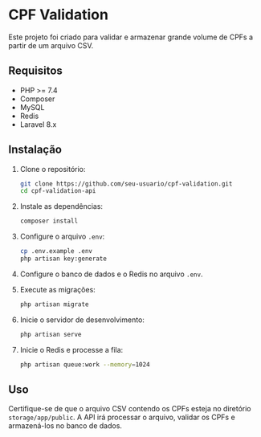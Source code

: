 # CPF Validation

Este projeto foi criado para validar e armazenar grande volume de CPFs a partir de um arquivo CSV.

## Requisitos

- PHP >= 7.4
- Composer
- MySQL
- Redis
- Laravel 8.x

## Instalação

1. Clone o repositório:

    ```sh
    git clone https://github.com/seu-usuario/cpf-validation.git
    cd cpf-validation-api
    ```

2. Instale as dependências:

    ```sh
    composer install
    ```

3. Configure o arquivo `.env`:

    ```sh
    cp .env.example .env
    php artisan key:generate
    ```

4. Configure o banco de dados e o Redis no arquivo `.env`.

5. Execute as migrações:

    ```sh
    php artisan migrate
    ```

6. Inicie o servidor de desenvolvimento:

    ```sh
    php artisan serve
    ```

7. Inicie o Redis e processe a fila:

    ```sh
    php artisan queue:work --memory=1024
    ```

## Uso

Certifique-se de que o arquivo CSV contendo os CPFs esteja no diretório `storage/app/public`. A API irá processar o arquivo, validar os CPFs e armazená-los no banco de dados.
